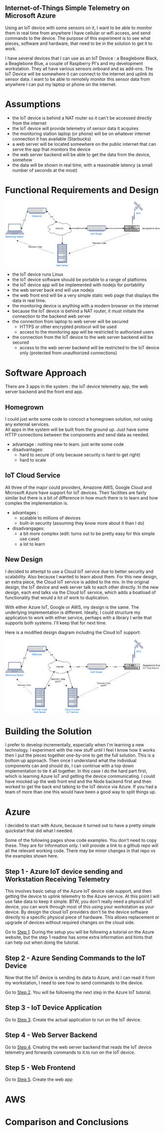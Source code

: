 Internet-of-Things Simple Telemetry on Microsoft Azure
------------------------------------------------------

Using an IoT device with some sensors on it, I want to be able to monitor them in real time
from anywhere I have cellular or wifi access, and send commands to the device. The purpose of this experiment is to see what pieces, software and hardware, 
that need to be in the solution to get it to work. 

I have several devices that I can use as an IoT Device : a Beaglebone Black, a Beaglebone Blue, a couple of Raspberry PI's and
my development workstation. They all have various sensors onboard and as add-ons. The IoT Device will be somewhere it can connect 
to the internet and uplink its sensor data. I want to be able to remotely monitor this sensor data from anywhere I can put my laptop or 
phone on the internet.
 
# Assumptions
 - the IoT device is behind a NAT router so it can't be accessed directly from the internet
 - the IoT device will provide telemetry of sensor data it acquires
 - the monitoring station laptop (or phone) will be on whatever internet connection it has available (Starbucks)
 - a web server will be located somewhere on the public internet that can serve the app that monitors the device
 - the web server backend will be able to get the data from the device, somehow
 - the data will be shown in real time, with a reasonable latency (a small number of seconds at the most)
 
# Functional Requirements and Design

![alt text](Azure/img/iot-experiment.png "IoT Experiment Design")

- the IoT device runs Linux 
- the IoT device software should be portable to a range of platforms
- the IoT device app will be implemented with nodejs for portability
- the web server back end will use nodejs
- the web front end will be a very simple static web page that displays the data in real time.
- the monitoring device is anything with a modern browser on the internet
- because the IoT device is behind a NAT router, it must initiate the connection to the backend web server
- the connection from laptop to web server will be secured
  - HTTPS or other encrypted protocol will be used
  - access to the monitoring app will be restricted to authorized users
- the connection from the IoT device to the web server backend will be secured
  - access to the web server backend will be restricted to the IoT device only (protected from unauthorized connections)

# Software Approach

There are 3 apps in the system : the IoT device telemetry app, the web server backend and the front end app.

## Homegrown
  I could just write some code to concoct a homegrown solution, not using any external services.   
  All apps in the system will be built from the ground up. Just have some HTTP connections between the components and
  send data as needed. 
   - advantage : nothing new to learn. just write some code
   - disadvantages:
     - hard to secure (if only because security is hard to get right)
     - hard to scale

## IoT Cloud Service
   
  All three of the major could providers, Amazone AWS, Google Cloud and Microsoft Azure have 
  support for IoT devices. Their facilities are fairly similar but there is a bit of difference
  in how much there is to learn and how complex the implementation is.
  - advantages :
    - scalable to millions of devices
    - built-in security (assuming they know more about it than I do)
  - disadvangages:
    - a bit more complex (edit: turns out to be pretty easy for this simple use case)
    - a lot to learn

## New Design

I decided to attempt to use a Cloud IoT service due to better security  and scalability. Also because
I wanted to learn about them.  For this new design, an extra piece, the Cloud IoT service is added to the mix. 
In the original design, the IoT device and web server talk to each other directly. 
In the new design, each end talks via the Cloud IoT service, which adds a boatload of functionality that would a lot of work to duplication.

With either Azure IoT, Google or AWS,  my design is the same. The underlying implementation is different. Ideally, I could
structure my application to work with either service, perhaps with a library I write that supports both systems. I'll keep that 
for next time.

Here is a modified design diagram including the Cloud IoT support:

![alt text](Azure/img/iot-experiment-2.png "IoT Experiment Design With Cloud") 

# Building the Solution

I prefer to develop incrementally, especially when I'm learning a new technology. I experiment with
the new stuff until I feel I know how it works then I put the pieces together one-by-one to get the full solution.
This is a bottom up approach. Then once I understand what the individual components can and should do, I can
continue with a top down implementation to tie it all together.
In this case I do the hard part first, which is learning Azure IoT and getting the device communicating. I could 
have mocked up the web front end and the Node backend first and then worked to get the back end talking to the 
IoT device via Azure. If you had a team of more than one this would have been a good way to split things up.

# Azure

I decided to start with Azure, because it turned out to have a pretty simple quickstart that did what I needed. 

Some of the following pages show code examples. You don't need to copy these. They are for information only.
I will provide a link to a github repo will all the relevant working code. There may be minor changes in that
repo vs the examples shown here.

## Step 1 - Azure IoT device sending and Workstation Receiving Telemetry

This involves basic setup of the Azure IoT device side support, and then getting the device to uplink telemetry to the Azure service. 
At this point I will use fake data to keep it simple. BTW, you don't really need a physical IoT device, you can work through most of
this using your workstation as your device. By design the cloud IoT providers don't tie the device software directly to a specific physical
piece of hardware. This allows replacement or upgrade of devices without required changes on the cloud side.

Go to [Step 1](Azure/step1/README.md). During the setup you will be following a tutorial on the Azure website, but the step 1 readme has some extra information and 
hints that can help out when doing the tutorial.

## Step 2 - Azure Sending Commands to the IoT Device

Now that the IoT device is sending its data to Azure, and I can read it from my workstation,  I need to see how to send commands to the device.

Go to [Step 2](Azure/step2/README.md). You will be following the next step in the Azure IoT tutorial.

## Step 3 - IoT Device Application

Go to [Step 3](Azure/step3/README.md).  Create the actual application to run on the IoT device. 

## Step 4 - Web Server Backend

Go to [Step 4](Azure/step4/README.md).  Creating the web server backend that reads the IoT device telemetry and forwards commands to it.to run on the IoT device. 

## Step 5 - Web Frontend

Go to [Step 5](Azure/step5/README.md). Create the web app  

# AWS

# Comparison and Conclusions
